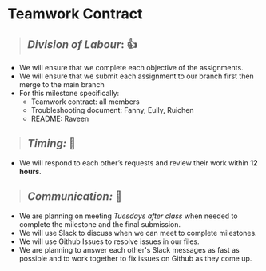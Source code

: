 # Teamwork Contract

> ## *Division of Labour*: :+1:

- We will ensure that we complete each objective of the assignments.
- We will ensure that we submit each assignment to our branch first then merge to the main branch
- For this milestone specifically:
  - Teamwork contract: all members
  - Troubleshooting document: Fanny, Eully, Ruichen
  - README: Raveen


> ## *Timing:* :rocket:
- We will respond to each other’s requests and review their work within **12 hours**.


> ## *Communication:* :tada:
- We are planning on meeting *_Tuesdays after class_* when needed to complete the milestone and the final submission.
- We will use Slack to discuss when we can meet to complete milestones.
- We will use Github Issues to resolve issues in our files.
- We are planning to answer each other's Slack messages as fast as possible and to work together to fix issues on Github as they come up.
